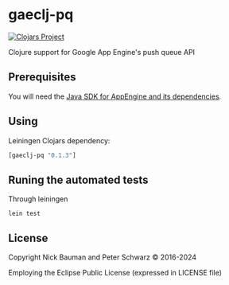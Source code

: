 # gaeclj-pq

[![Clojars Project](https://img.shields.io/clojars/v/gaeclj-pq.svg)](https://clojars.org/gaeclj-pq)

Clojure support for Google App Engine's push queue API

## Prerequisites

You will need the [Java SDK for AppEngine and its dependencies](https://cloud.google.com/appengine/docs/standard/java-gen2/runtime).


## Using

Leiningen Clojars dependency:

```clojure
[gaeclj-pq "0.1.3"]
```

## Runing the automated tests

Through leiningen

```shell
lein test
```

## License

Copyright Nick Bauman and Peter Schwarz © 2016-2024

Employing the Eclipse Public License (expressed in LICENSE file)
